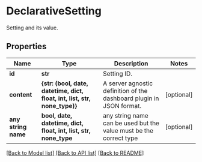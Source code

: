 # DeclarativeSetting

Setting and its value.

## Properties
Name | Type | Description | Notes
------------ | ------------- | ------------- | -------------
**id** | **str** | Setting ID. | 
**content** | **{str: (bool, date, datetime, dict, float, int, list, str, none_type)}** | A server agnostic definition of the dashboard plugin in JSON format. | [optional] 
**any string name** | **bool, date, datetime, dict, float, int, list, str, none_type** | any string name can be used but the value must be the correct type | [optional]

[[Back to Model list]](../README.md#documentation-for-models) [[Back to API list]](../README.md#documentation-for-api-endpoints) [[Back to README]](../README.md)


